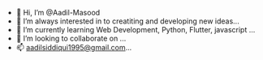 - 👋 Hi, I’m @Aadil-Masood
- 👀 I’m always interested in to creatiting and developing new ideas...
- 🌱 I’m currently learning Web Development, Python, Flutter, javascript ...
- 💞️ I’m looking to collaborate on ...
- 📫 aadilsiddiqui1995@gmail.com...

<!---
Aadil-Masood/Aadil-Masood is a ✨ special ✨ repository because its `README.md` (this file) appears on your GitHub profile.
You can click the Preview link to take a look at your changes.
--->
